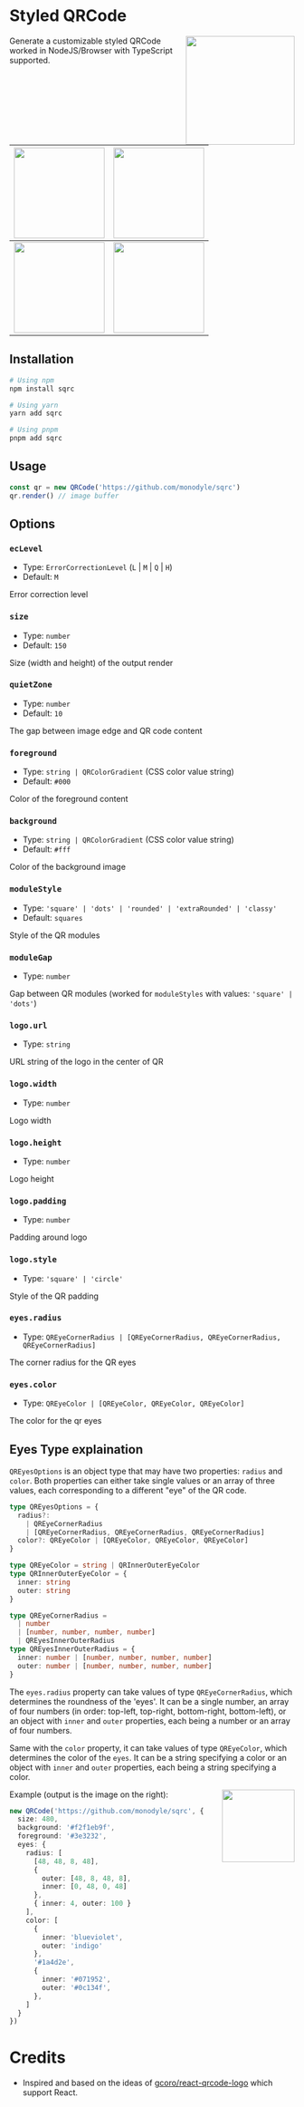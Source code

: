 # Styled QRCode

<img src="test/output.png" height="192" align="right" />

Generate a customizable styled QRCode worked in NodeJS/Browser with TypeScript supported.

| <img src="test/style-square.png" height="160" /> | <img src="test/style-dots.png" height="160" /> |
|---|---|
| <img src="test/style-rounded.png" height="160" /> | <img src="test/style-classy.png" height="160" /> |

## Installation

```bash
# Using npm
npm install sqrc

# Using yarn
yarn add sqrc

# Using pnpm
pnpm add sqrc
```

## Usage

```ts
const qr = new QRCode('https://github.com/monodyle/sqrc')
qr.render() // image buffer
```

## Options

### `ecLevel`

- Type: `ErrorCorrectionLevel` (`L` | `M` | `Q` | `H`)
- Default: `M`

Error correction level

### `size`

- Type: `number`
- Default: `150`

Size (width and height) of the output render

### `quietZone`

- Type: `number`
- Default: `10`

The gap between image edge and QR code content

### `foreground`

- Type: `string | QRColorGradient` (CSS color value string)
- Default: `#000`

Color of the foreground content

### `background`

- Type: `string | QRColorGradient` (CSS color value string)
- Default: `#fff`

Color of the background image

### `moduleStyle`

- Type: `'square' | 'dots' | 'rounded' | 'extraRounded' | 'classy'`
- Default: `squares`

Style of the QR modules


### `moduleGap`

- Type: `number`

Gap between QR modules (worked for `moduleStyles` with values: `'square' | 'dots'`)

### `logo.url`

- Type: `string`

URL string of the logo in the center of QR

### `logo.width`

- Type: `number`

Logo width

### `logo.height`

- Type: `number`

Logo height

### `logo.padding`

- Type: `number`

Padding around logo

### `logo.style`

- Type: `'square' | 'circle'`

Style of the QR padding

### `eyes.radius`

- Type: `QREyeCornerRadius | [QREyeCornerRadius, QREyeCornerRadius, QREyeCornerRadius]`

The corner radius for the QR eyes

### `eyes.color`

- Type: `QREyeColor | [QREyeColor, QREyeColor, QREyeColor]`

The color for the qr eyes

## Eyes Type explaination

`QREyesOptions` is an object type that may have two properties: `radius` and `color`. Both properties can either take single values or an array of three values, each corresponding to a different "eye" of the QR code.

```ts
type QREyesOptions = {
  radius?:
    | QREyeCornerRadius
    | [QREyeCornerRadius, QREyeCornerRadius, QREyeCornerRadius]
  color?: QREyeColor | [QREyeColor, QREyeColor, QREyeColor]
}

type QREyeColor = string | QRInnerOuterEyeColor
type QRInnerOuterEyeColor = {
  inner: string
  outer: string
}

type QREyeCornerRadius =
  | number
  | [number, number, number, number]
  | QREyesInnerOuterRadius
type QREyesInnerOuterRadius = {
  inner: number | [number, number, number, number]
  outer: number | [number, number, number, number]
}
```

The `eyes.radius` property can take values of type `QREyeCornerRadius`, which determines the roundness of the 'eyes'. It can be a single number, an array of four numbers (in order: top-left, top-right, bottom-right, bottom-left), or an object with `inner` and `outer` properties, each being a number or an array of four numbers.

Same with the `color` property, it can take values of type `QREyeColor`, which determines the color of the `eyes`. It can be a string specifying a color or an object with `inner` and `outer` properties, each being a string specifying a color.

<img src="test/eyes.png" height="128" align="right" />

Example (output is the image on the right):

```ts
new QRCode('https://github.com/monodyle/sqrc', {
  size: 480,
  background: '#f2f1eb9f',
  foreground: '#3e3232',
  eyes: {
    radius: [
      [48, 48, 8, 48],
      {
        outer: [48, 8, 48, 8],
        inner: [0, 48, 0, 48]
      },
      { inner: 4, outer: 100 }
    ],
    color: [
      {
        inner: 'blueviolet',
        outer: 'indigo'
      },
      '#1a4d2e',
      {
        inner: '#071952',
        outer: '#0c134f',
      },
    ]
  }
})
```

# Credits

- Inspired and based on the ideas of [gcoro/react-qrcode-logo](https://github.com/gcoro/react-qrcode-logo) which support React.

